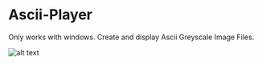 # Ascii-Player
Only works with windows. Create and display Ascii Greyscale Image Files.

![alt text](https://github.com/jetstream0/Ascii-Player/blob/master/image.jpg?raw=true)